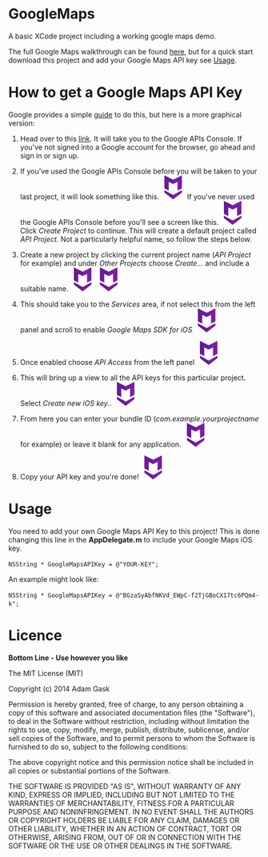# GoogleMaps


A basic XCode project including a working google maps demo.

The full Google Maps walkthrough can be found [here](https://developers.google.com/maps/documentation/ios/start), but for a quick start download this project and add your Google Maps API key see [Usage](https://github.com/AJ9/GoogleMaps#usage). 

# How to get a Google Maps API Key

Google provides a simple [guide](https://developers.google.com/maps/documentation/ios/start#obtaining_an_api_key) to do this, but here is a more graphical version:

1. Head over to this [link](https://code.google.com/apis/console/?noredirect). It will take you to the Google APIs Console.
If you've not signed into a Google account for the browser, go ahead and sign in or sign up. 

2. If you've used the Google APIs Console before you will be taken to your last project, it will look something like this.
![alt text](https://github.com/adam-p/markdown-here/raw/master/src/common/images/icon48.png "Previously used Google APIs Console")
If you've never used the Google APIs Console before you'll see a screen like this. 
![alt text](https://github.com/adam-p/markdown-here/raw/master/src/common/images/icon48.png "First Time")
Click *Create Project* to continue. This will create a default project called *API Project*. Not a particularly helpful name, so follow the steps below. 
3. Create a new project by clicking the current project name (*API Project* for example) and under *Other Projects* choose *Create...* and include a suitable name. 
![alt text](https://github.com/adam-p/markdown-here/raw/master/src/common/images/icon48.png "Create Button")
![alt text](https://github.com/adam-p/markdown-here/raw/master/src/common/images/icon48.png "Suitable Name")
4. This should take you to the *Services* area, if not select this from the left panel and scroll to enable *Google Maps SDK for iOS*
![alt text](https://github.com/adam-p/markdown-here/raw/master/src/common/images/icon48.png "Choose Maps API")
5. Once enabled choose *API Access* from the left panel
![alt text](https://github.com/adam-p/markdown-here/raw/master/src/common/images/icon48.png "API Access")
6. This will bring up a view to all the API keys for this particular project. Select *Create new iOS key..* 
![alt text](https://github.com/adam-p/markdown-here/raw/master/src/common/images/icon48.png "iOS Key")
7. From here you can enter your bundle ID (*com.example.yourprojectname* for example) or leave it blank for any application. 
![alt text](https://github.com/adam-p/markdown-here/raw/master/src/common/images/icon48.png "Bundle ID")
8. Copy your API key and you're done!
![alt text](https://github.com/adam-p/markdown-here/raw/master/src/common/images/icon48.png "API Key")



# Usage

You need to add your own Google Maps API Key to this project! This is done changing this line in the **AppDelegate.m** to include your Google Maps iOS key.

`NSString * GoogleMapsAPIKey = @"YOUR-KEY";`

An example might look like: 


`NSString * GoogleMapsAPIKey = @"BGzaSyAbfNKVd_EWpC-f2TjGBoCX17tc6PQm4-k";`


# Licence

**Bottom Line - Use however you like**

The MIT License (MIT)

Copyright (c) 2014 Adam Gask

Permission is hereby granted, free of charge, to any person obtaining a copy
of this software and associated documentation files (the "Software"), to deal
in the Software without restriction, including without limitation the rights
to use, copy, modify, merge, publish, distribute, sublicense, and/or sell
copies of the Software, and to permit persons to whom the Software is
furnished to do so, subject to the following conditions:

The above copyright notice and this permission notice shall be included in all
copies or substantial portions of the Software.

THE SOFTWARE IS PROVIDED "AS IS", WITHOUT WARRANTY OF ANY KIND, EXPRESS OR
IMPLIED, INCLUDING BUT NOT LIMITED TO THE WARRANTIES OF MERCHANTABILITY,
FITNESS FOR A PARTICULAR PURPOSE AND NONINFRINGEMENT. IN NO EVENT SHALL THE
AUTHORS OR COPYRIGHT HOLDERS BE LIABLE FOR ANY CLAIM, DAMAGES OR OTHER
LIABILITY, WHETHER IN AN ACTION OF CONTRACT, TORT OR OTHERWISE, ARISING FROM,
OUT OF OR IN CONNECTION WITH THE SOFTWARE OR THE USE OR OTHER DEALINGS IN THE
SOFTWARE.
